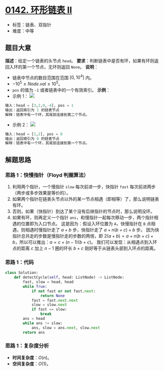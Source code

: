 # [0142. 环形链表 II](https://leetcode.cn/problems/linked-list-cycle-ii/)
- 标签：链表、双指针
- 难度：中等
## 题目大意
**描述**：给定一个链表的头节点 `head`。
**要求**：判断链表中是否有环，如果有环则返回入环的第一个节点，无环则返回 `None`。
**说明**：
- 链表中节点的数目范围在范围 $[0, 10^4]$ 内。
- $-10^5 \le Node.val \le 10^5$。
- `pos` 的值为 `-1` 或者链表中的一个有效索引。
**示例**：
- 示例 1：
![](https://assets.leetcode.com/uploads/2018/12/07/circularlinkedlist.png)
```python
输入：head = [3,2,0,-4], pos = 1
输出：返回索引为 1 的链表节点
解释：链表中有一个环，其尾部连接到第二个节点。
```
- 示例 2：
![](https://assets.leetcode-cn.com/aliyun-lc-upload/uploads/2018/12/07/circularlinkedlist_test2.png)
```python
输入：head = [1,2], pos = 0
输出：返回索引为 0 的链表节点
解释：链表中有一个环，其尾部连接到第一个节点。
```
## 解题思路
### 思路 1：快慢指针（Floyd 判圈算法）
1. 利用两个指针，一个慢指针 `slow` 每次前进一步，快指针 `fast` 每次前进两步（两步或多步效果是等价的）。
2. 如果两个指针在链表头节点以外的某一节点相遇（即相等）了，那么说明链表有环。
3. 否则，如果（快指针）到达了某个没有后继指针的节点时，那么说明没环。
4. 如果有环，则再定义一个指针 `ans`，和慢指针一起每次移动一步，两个指针相遇的位置即为入口节点。
这是因为：假设入环位置为 `A`，快慢指针在 `B` 点相遇，则相遇时慢指针走了 $a + b$ 步，快指针走了 $a + n(b+c) + b$ 步。
因为快指针总共走的步数是慢指针走的步数的两倍，即 $2(a + b) = a + n(b + c) + b$，所以可以推出：$a = c + (n-1)(b + c)$。
我们可以发现：从相遇点到入环点的距离 $c$ 加上 $n-1$ 圈的环长 $b + c$ 刚好等于从链表头部到入环点的距离。
### 思路 1：代码
```python
class Solution:
    def detectCycle(self, head: ListNode) -> ListNode:
        fast, slow = head, head
        while True:
            if not fast or not fast.next:
                return None
            fast = fast.next.next
            slow = slow.next
            if fast == slow:
                break
        ans = head
        while ans != slow:
            ans, slow = ans.next, slow.next
        return ans
```
### 思路 1：复杂度分析
- **时间复杂度**：$O(n)$。
- **空间复杂度**：$O(1)$。
